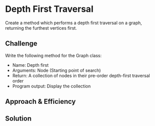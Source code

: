 # Depth First Traversal

Create a method which performs a depth first traversal on a graph, returning the furthest vertices first.

## Challenge

Write the following method for the Graph class:

- Name: Depth first
- Arguments: Node (Starting point of search)
- Return: A collection of nodes in their pre-order depth-first traversal order
- Program output: Display the collection

## Approach & Efficiency
<!-- What approach did you take? Why? What is the Big O space/time for this approach? -->

## Solution
<!-- Embedded whiteboard image -->

